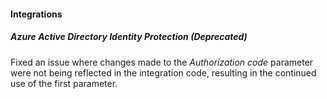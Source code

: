 
#### Integrations

##### Azure Active Directory Identity Protection  (Deprecated)

Fixed an issue where changes made to the *Authorization code* parameter were not being reflected in the integration code, resulting in the continued use of the first parameter.
